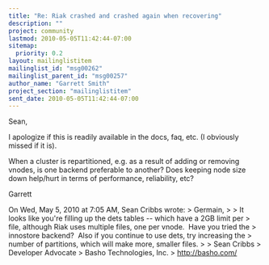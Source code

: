 ```yaml
---
title: "Re: Riak crashed and crashed again when recovering"
description: ""
project: community
lastmod: 2010-05-05T11:42:44-07:00
sitemap:
  priority: 0.2
layout: mailinglistitem
mailinglist_id: "msg00262"
mailinglist_parent_id: "msg00257"
author_name: "Garrett Smith"
project_section: "mailinglistitem"
sent_date: 2010-05-05T11:42:44-07:00
---
```



Sean,

I apologize if this is readily available in the docs, faq, etc. (I
obviously missed if it is).

When a cluster is repartitioned, e.g. as a result of adding or
removing vnodes, is one backend preferable to another? Does keeping
node size down help/hurt in terms of performance, reliability, etc?

Garrett

On Wed, May 5, 2010 at 7:05 AM, Sean Cribbs  wrote:
&gt; Germain,
&gt;
&gt; It looks like you're filling up the dets tables -- which have a 2GB limit per 
&gt; file, although Riak uses multiple files, one per vnode.  Have you tried the 
&gt; innostore backend?  Also if you continue to use dets, try increasing the 
&gt; number of partitions, which will make more, smaller files.
&gt;
&gt; Sean Cribbs 
&gt; Developer Advocate
&gt; Basho Technologies, Inc.
&gt; http://basho.com/

